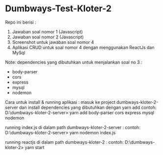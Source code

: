 # Dumbways-Test-Kloter-2

Repo ini berisi :
1. Jawaban soal nomor 1 (Javascript)
2. Jawaban soal nomor 2 (Javascript)
3. Screenshot untuk jawaban soal nomor 4
4. Aplikasi CRUD untuk soal nomor 4 dengan menggunakan ReactJs dan MySql

Note: dependencies yang dibutuhkan untuk menjalankan soal no 3 :
- body-parser
- cors
- express
- mysql
- nodemon

Cara untuk install & running aplikasi :
masuk ke project dumbways-kloter-2-server dan install dependencies yang dibutuhkan
dengan yarn add
contoh:
D:\dumbways-kloter-2-server> yarn add body-parser cors express mysql nodemon

running index.js di dalam path dumbways-kloter-2-server :
contoh:
D:\dumbways-kloter-2-server> yarn nodemon index.js

running reactjs di dalam path dumbways-kloter-2 :
contoh:
D:\dumbways-kloter-2> yarn start
